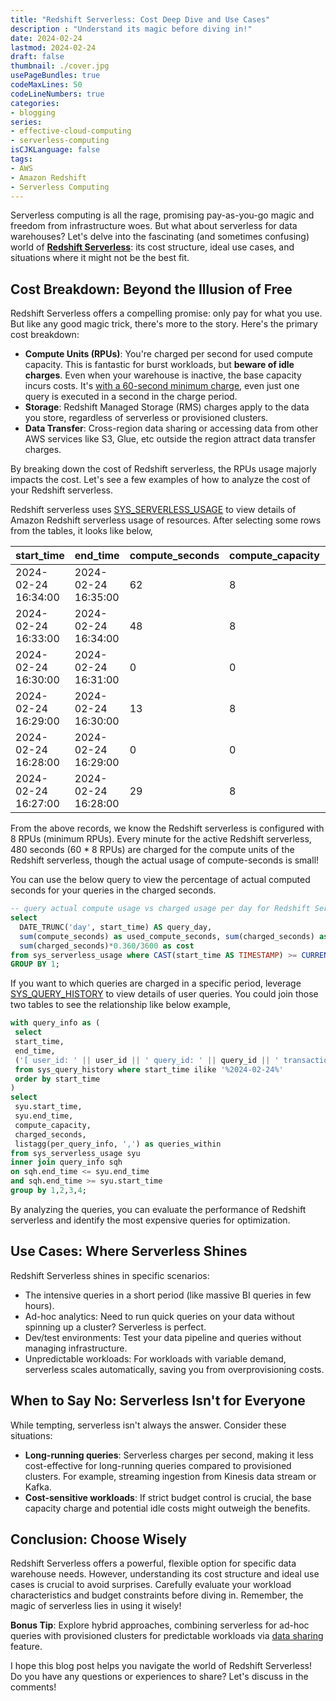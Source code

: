 ```yaml
---
title: "Redshift Serverless: Cost Deep Dive and Use Cases"
description : "Understand its magic before diving in!"
date: 2024-02-24
lastmod: 2024-02-24
draft: false
thumbnail: ./cover.jpg
usePageBundles: true
codeMaxLines: 50
codeLineNumbers: true
categories:
- blogging
series:
- effective-cloud-computing
- serverless-computing
isCJKLanguage: false
tags:
- AWS
- Amazon Redshift
- Serverless Computing
---
```


Serverless computing is all the rage, promising pay-as-you-go magic and freedom from infrastructure woes. But what about serverless for data warehouses? Let's delve into the fascinating (and sometimes confusing) world of **[Redshift Serverless][redshift-serverless]**: its cost structure, ideal use cases, and situations where it might not be the best fit.

## Cost Breakdown: Beyond the Illusion of Free

Redshift Serverless offers a compelling promise: only pay for what you use. But like any good magic trick, there's more to the story. Here's the primary cost breakdown:

- **Compute Units (RPUs)**: You're charged per second for used compute capacity. This is fantastic for burst workloads, but **beware of idle charges**. Even when your warehouse is inactive, the base capacity incurs costs. It's [with a 60-second minimum charge][redshift-pricing], even just one query is executed in a second in the charge period.
- **Storage**: Redshift Managed Storage (RMS) charges apply to the data you store, regardless of serverless or provisioned clusters.
- **Data Transfer**: Cross-region data sharing or accessing data from other AWS services like S3, Glue, etc outside the region attract data transfer charges.

By breaking down the cost of Redshift serverless, the RPUs usage majorly impacts the cost. Let's see a few examples of how to analyze the cost of your Redshift serverless.

Redshift serverless uses [SYS_SERVERLESS_USAGE][sys_serverless_usage] to view details of Amazon Redshift serverless usage of resources. After selecting some rows from the tables, it looks like below,

| start_time | end_time | compute_seconds | compute_capacity | data_storage | cross_region_transferred_data | charged_seconds |
|---|---|---|---|---|---|---|
| 2024-02-24 16:34:00 | 2024-02-24 16:35:00 | 62 | 8 | 31224 | 0 | 480 |
| 2024-02-24 16:33:00 | 2024-02-24 16:34:00 | 48 | 8 | 31218 | 0 | 0 |
| 2024-02-24 16:30:00 | 2024-02-24 16:31:00 | 0 | 0 | 31218 | 0 | 480 |
| 2024-02-24 16:29:00 | 2024-02-24 16:30:00 | 13 | 8 | 31217 | 0 | 0 |
| 2024-02-24 16:28:00 | 2024-02-24 16:29:00 | 0 | 0 | 31217 | 0 | 480 |
| 2024-02-24 16:27:00 | 2024-02-24 16:28:00 | 29 | 8 | 31210 | 0 | 480 |

From the above records, we know the Redshift serverless is configured with 8 RPUs (minimum RPUs). Every minute for the active Redshift serverless, 480 seconds (60 * 8 RPUs) are charged for the compute units of the Redshift serverless, though the actual usage of compute-seconds is small!

You can use the below query to view the percentage of actual computed seconds for your queries in the charged seconds.

```sql
-- query actual compute usage vs charged usage per day for Redshift Serverless running in us-west-2
select 
  DATE_TRUNC('day', start_time) AS query_day, 
  sum(compute_seconds) as used_compute_seconds, sum(charged_seconds) as charged_seconds, 2/3 as utility_percentage,
  sum(charged_seconds)*0.360/3600 as cost 
from sys_serverless_usage where CAST(start_time AS TIMESTAMP) >= CURRENT_DATE - INTERVAL '7 days'
GROUP BY 1;
```

If you want to which queries are charged in a specific period, leverage [SYS_QUERY_HISTORY][sys_query_history] to view details of user queries. You could join those two tables to see the relationship like below example,

```sql
with query_info as (
 select
 start_time,
 end_time,
 ('[ user_id: ' || user_id || ' query_id: ' || query_id || ' transaction_id: ' || transaction_id || ' session_id: ' || session_id ||' - queries: ' || SUBSTRING(btrim(query_text), 1, 100) || ' ]') as per_query_info
 from sys_query_history where start_time ilike '%2024-02-24%'
 order by start_time
)
select
 syu.start_time,
 syu.end_time,
 compute_capacity,
 charged_seconds,
 listagg(per_query_info, ',') as queries_within
from sys_serverless_usage syu
inner join query_info sqh
on sqh.end_time <= syu.end_time
and sqh.end_time >= syu.start_time
group by 1,2,3,4;
```

By analyzing the queries, you can evaluate the performance of Redshift serverless and identify the most expensive queries for optimization.

## Use Cases: Where Serverless Shines

Redshift Serverless shines in specific scenarios:

- The intensive queries in a short period (like massive BI queries in few hours).
- Ad-hoc analytics: Need to run quick queries on your data without spinning up a cluster? Serverless is perfect.
- Dev/test environments: Test your data pipeline and queries without managing infrastructure.
- Unpredictable workloads: For workloads with variable demand, serverless scales automatically, saving you from overprovisioning costs.

## When to Say No: Serverless Isn't for Everyone

While tempting, serverless isn't always the answer. Consider these situations:

- **Long-running queries**: Serverless charges per second, making it less cost-effective for long-running queries compared to provisioned clusters. For example, streaming ingestion from Kinesis data stream or Kafka.
- **Cost-sensitive workloads**: If strict budget control is crucial, the base capacity charge and potential idle costs might outweigh the benefits.

## Conclusion: Choose Wisely

Redshift Serverless offers a powerful, flexible option for specific data warehouse needs. However, understanding its cost structure and ideal use cases is crucial to avoid surprises. Carefully evaluate your workload characteristics and budget constraints before diving in. Remember, the magic of serverless lies in using it wisely!

**Bonus Tip**: Explore hybrid approaches, combining serverless for ad-hoc queries with provisioned clusters for predictable workloads via [data sharing][data-sharing] feature.

I hope this blog post helps you navigate the world of Redshift Serverless! Do you have any questions or experiences to share? Let's discuss in the comments!

[redshift-serverless]: https://aws.amazon.com/redshift/redshift-serverless/
[redshift-pricing]: https://aws.amazon.com/redshift/pricing/
[sys_serverless_usage]: https://docs.aws.amazon.com/redshift/latest/dg/SYS_SERVERLESS_USAGE.html
[sys_query_history]: https://docs.aws.amazon.com/redshift/latest/dg/SYS_QUERY_HISTORY.html
[data-sharing]: https://aws.amazon.com/redshift/features/data-sharing/?nc=sn&loc=2&dn=4
